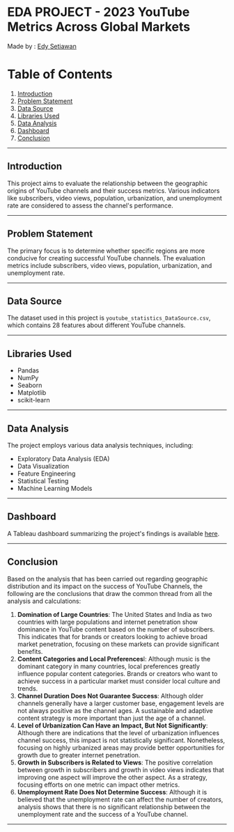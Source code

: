 # EDA PROJECT - 2023 YouTube Metrics Across Global Markets

Made by : [Edy Setiawan](https://www.linkedin.com/in/edysetiawan/)


# Table of Contents

1. [Introduction](#introduction)
2. [Problem Statement](#problem-statement)
3. [Data Source](#data-source)
4. [Libraries Used](#libraries-used)
5. [Data Analysis](#data-analysis)
6. [Dashboard](#dashboard)
7. [Conclusion](#conclusion)

---

## Introduction

This project aims to evaluate the relationship between the geographic origins of YouTube channels and their success metrics. Various indicators like subscribers, video views, population, urbanization, and unemployment rate are considered to assess the channel's performance.

---

## Problem Statement

The primary focus is to determine whether specific regions are more conducive for creating successful YouTube channels. The evaluation metrics include subscribers, video views, population, urbanization, and unemployment rate.

---

## Data Source

The dataset used in this project is `youtube_statistics_DataSource.csv`, which contains 28 features about different YouTube channels.

---

## Libraries Used

- Pandas
- NumPy
- Seaborn
- Matplotlib
- scikit-learn

---

## Data Analysis

The project employs various data analysis techniques, including:

- Exploratory Data Analysis (EDA)
- Data Visualization
- Feature Engineering
- Statistical Testing
- Machine Learning Models

---

## Dashboard

A Tableau dashboard summarizing the project's findings is available [here](https://public.tableau.com/views/Milestone1_16921883336070/Storyboard?:language=en-US&publish=yes&:display_count=n&:origin=viz_share_link).

---

## Conclusion

Based on the analysis that has been carried out regarding geographic distribution and its impact on the success of YouTube Channels, the following are the conclusions that draw the common thread from all the analysis and calculations:

1. **Domination of Large Countries**: The United States and India as two countries with large populations and internet penetration show dominance in YouTube content based on the number of subscribers. This indicates that for brands or creators looking to achieve broad market penetration, focusing on these markets can provide significant benefits.
2. **Content Categories and Local Preferences**l: Although music is the dominant category in many countries, local preferences greatly influence popular content categories. Brands or creators who want to achieve success in a particular market must consider local culture and trends.
3. **Channel Duration Does Not Guarantee Success**: Although older channels generally have a larger customer base, engagement levels are not always positive as the channel ages. A sustainable and adaptive content strategy is more important than just the age of a channel.
4. **Level of Urbanization Can Have an Impact, But Not Significantly**: Although there are indications that the level of urbanization influences channel success, this impact is not statistically significant. Nonetheless, focusing on highly urbanized areas may provide better opportunities for growth due to greater internet penetration.
5. **Growth in Subscribers is Related to Views**: The positive correlation between growth in subscribers and growth in video views indicates that improving one aspect will improve the other aspect. As a strategy, focusing efforts on one metric can impact other metrics.
6. **Unemployment Rate Does Not Determine Success**: Although it is believed that the unemployment rate can affect the number of creators, analysis shows that there is no significant relationship between the unemployment rate and the success of a YouTube channel.

---
